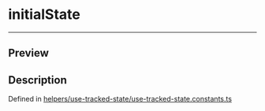 
      
# initialState

<div class="api-docs__separator" data-reactroot="">

---

</div><div class="api-docs__section" data-reactroot="">

## Preview

</div><div class="api-docs__section" data-reactroot="">

## Description

</div><div class="api-docs__description" data-reactroot=""><span class="api-docs__do-not-parse">



</span></div><div class="api-docs__definition" data-reactroot="">

Defined in [helpers/use-tracked-state/use-tracked-state.constants.ts](https://github.com/BetterTyped/hyper-fetch/blob/982ac882/packages/react/src/helpers/use-tracked-state/use-tracked-state.constants.ts#L3)

</div>